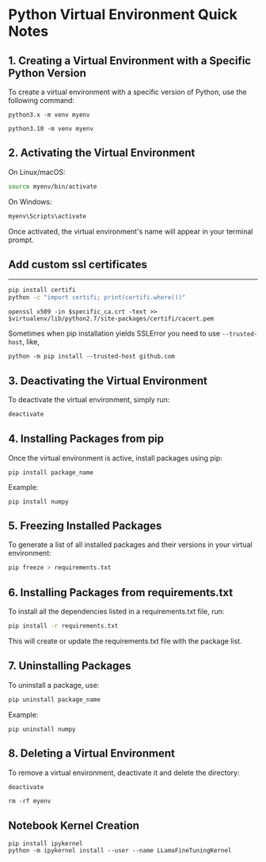 # Python Virtual Environment Quick Notes

## 1. Creating a Virtual Environment with a Specific Python Version

To create a virtual environment with a specific version of Python, use the following command:

```
python3.x -m venv myenv
```

```
python3.10 -m venv myenv
```

## 2. Activating the Virtual Environment
On Linux/macOS:

```bash
source myenv/bin/activate
```

On Windows:
```bash
myenv\Scripts\activate
```

Once activated, the virtual environment's name will appear in your terminal prompt.

## Add custom ssl certificates
-----------------------------------
```bash
pip install certifi
python -c "import certifi; print(certifi.where())"
```
```
openssl x509 -in $specific_ca.crt -text >> $virtualenv/lib/python2.7/site-packages/certifi/cacert.pem
```

Sometimes when pip installation yields SSLError you need to use `--trusted-host`, like,

```
python -m pip install --trusted-host github.com
```

## 3. Deactivating the Virtual Environment
To deactivate the virtual environment, simply run:

```bash
deactivate
```

## 4. Installing Packages from pip
Once the virtual environment is active, install packages using pip:

```
pip install package_name
```
Example:
```
pip install numpy
```

## 5. Freezing Installed Packages
To generate a list of all installed packages and their versions in your virtual environment:

```bash
pip freeze > requirements.txt
```

## 6. Installing Packages from requirements.txt
To install all the dependencies listed in a requirements.txt file, run:

```bash
pip install -r requirements.txt
```

This will create or update the requirements.txt file with the package list.

## 7. Uninstalling Packages
To uninstall a package, use:

```bash
pip uninstall package_name
```
Example:

```
pip uninstall numpy
```

## 8. Deleting a Virtual Environment
To remove a virtual environment, deactivate it and delete the directory:

```bash
deactivate
```
```
rm -rf myenv
```


## Notebook Kernel Creation

```
pip install ipykernel
python -m ipykernel install --user --name LLamaFineTuningKernel

```
